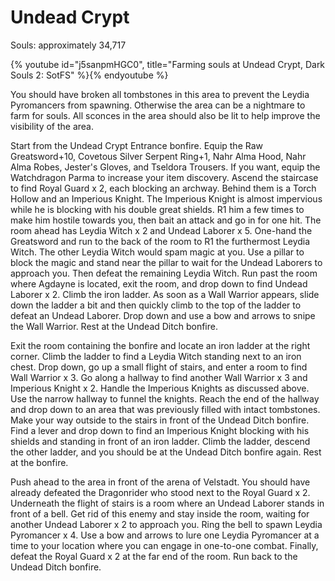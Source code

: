 # Undead Crypt

Souls: approximately 34,717

{% youtube id="j5sanpmHGC0", title="Farming souls at Undead Crypt, Dark Souls 2: SotFS" %}{% endyoutube %}

You should have broken all tombstones in this area to prevent the Leydia
Pyromancers from spawning. Otherwise the area can be a nightmare to farm for
souls. All sconces in the area should also be lit to help improve the visibility
of the area.

Start from the Undead Crypt Entrance bonfire. Equip the Raw Greatsword+10,
Covetous Silver Serpent Ring+1, Nahr Alma Hood, Nahr Alma Robes, Jester's
Gloves, and Tseldora Trousers. If you want, equip the Watchdragon Parma to
increase your item discovery. Ascend the staircase to find Royal Guard x 2, each
blocking an archway. Behind them is a Torch Hollow and an Imperious Knight. The
Imperious Knight is almost impervious while he is blocking with his double great
shields. R1 him a few times to make him hostile towards you, then bait an attack
and go in for one hit. The room ahead has Leydia Witch x 2 and Undead Laborer
x 5. One-hand the Greatsword and run to the back of the room to R1 the
furthermost Leydia Witch. The other Leydia Witch would spam magic at you. Use a
pillar to block the magic and stand near the pillar to wait for the Undead
Laborers to approach you. Then defeat the remaining Leydia Witch. Run past the
room where Agdayne is located, exit the room, and drop down to find Undead
Laborer x 2. Climb the iron ladder. As soon as a Wall Warrior appears, slide
down the ladder a bit and then quickly climb to the top of the ladder to defeat
an Undead Laborer. Drop down and use a bow and arrows to snipe the Wall Warrior.
Rest at the Undead Ditch bonfire.

Exit the room containing the bonfire and locate an iron ladder at the right
corner. Climb the ladder to find a Leydia Witch standing next to an iron chest.
Drop down, go up a small flight of stairs, and enter a room to find Wall Warrior
x 3. Go along a hallway to find another Wall Warrior x 3 and Imperious Knight
x 2. Handle the Imperious Knights as discussed above. Use the narrow hallway to
funnel the knights. Reach the end of the hallway and drop down to an area that
was previously filled with intact tombstones. Make your way outside to the
stairs in front of the Undead Ditch bonfire. Find a lever and drop down to find
an Imperious Knight blocking with his shields and standing in front of an iron
ladder. Climb the ladder, descend the other ladder, and you should be at the
Undead Ditch bonfire again. Rest at the bonfire.

Push ahead to the area in front of the arena of Velstadt. You should have
already defeated the Dragonrider who stood next to the Royal Guard x 2.
Underneath the flight of stairs is a room where an Undead Laborer stands in
front of a bell. Get rid of this enemy and stay inside the room, waiting for
another Undead Laborer x 2 to approach you. Ring the bell to spawn Leydia
Pyromancer x 4. Use a bow and arrows to lure one Leydia Pyromancer at a time to
your location where you can engage in one-to-one combat. Finally, defeat the
Royal Guard x 2 at the far end of the room. Run back to the Undead Ditch
bonfire.
